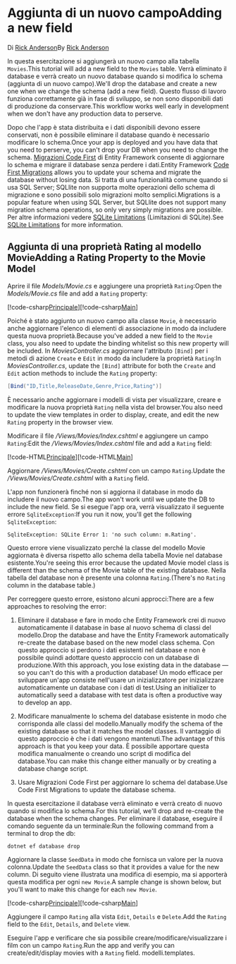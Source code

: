 # <a name="adding-a-new-field"></a><span data-ttu-id="44120-101">Aggiunta di un nuovo campo</span><span class="sxs-lookup"><span data-stu-id="44120-101">Adding a new field</span></span>

<span data-ttu-id="44120-102">Di [Rick Anderson](https://twitter.com/RickAndMSFT)</span><span class="sxs-lookup"><span data-stu-id="44120-102">By [Rick Anderson](https://twitter.com/RickAndMSFT)</span></span>

<span data-ttu-id="44120-103">In questa esercitazione si aggiungerà un nuovo campo alla tabella `Movies`.</span><span class="sxs-lookup"><span data-stu-id="44120-103">This tutorial will add a new field to the `Movies` table.</span></span> <span data-ttu-id="44120-104">Verrà eliminato il database e verrà creato un nuovo database quando si modifica lo schema (aggiunta di un nuovo campo).</span><span class="sxs-lookup"><span data-stu-id="44120-104">We'll drop the database and create a new one when we change the schema (add a new field).</span></span> <span data-ttu-id="44120-105">Questo flusso di lavoro funziona correttamente già in fase di sviluppo, se non sono disponibili dati di produzione da conservare.</span><span class="sxs-lookup"><span data-stu-id="44120-105">This workflow works well early in development when we don't have any production data to perserve.</span></span>

<span data-ttu-id="44120-106">Dopo che l'app è stata distribuita e i dati disponibili devono essere conservati, non è possibile eliminare il database quando è necessario modificare lo schema.</span><span class="sxs-lookup"><span data-stu-id="44120-106">Once your app is deployed and you have data that you need to perserve, you can't drop your DB when you need to change the schema.</span></span> <span data-ttu-id="44120-107">[Migrazioni Code First](https://docs.microsoft.com/ef/core/get-started/aspnetcore/new-db) di Entity Framework consente di aggiornare lo schema e migrare il database senza perdere i dati.</span><span class="sxs-lookup"><span data-stu-id="44120-107">Entity Framework [Code First Migrations](https://docs.microsoft.com/ef/core/get-started/aspnetcore/new-db) allows you to update your schema and migrate the database without losing data.</span></span> <span data-ttu-id="44120-108">Si tratta di una funzionalità comune quando si usa SQL Server; SQLlite non supporta molte operazioni dello schema di migrazione e sono possibili solo migrazioni molto semplici.</span><span class="sxs-lookup"><span data-stu-id="44120-108">Migrations is a popular feature when using SQL Server, but SQLlite does not support many migration schema operations, so only very simply migrations are possible.</span></span> <span data-ttu-id="44120-109">Per altre informazioni vedere [SQLite Limitations](https://docs.microsoft.com/ef/core/providers/sqlite/limitations) (Limitazioni di SQLite).</span><span class="sxs-lookup"><span data-stu-id="44120-109">See [SQLite Limitations](https://docs.microsoft.com/ef/core/providers/sqlite/limitations) for more information.</span></span>

## <a name="adding-a-rating-property-to-the-movie-model"></a><span data-ttu-id="44120-110">Aggiunta di una proprietà Rating al modello Movie</span><span class="sxs-lookup"><span data-stu-id="44120-110">Adding a Rating Property to the Movie Model</span></span>

<span data-ttu-id="44120-111">Aprire il file *Models/Movie.cs* e aggiungere una proprietà `Rating`:</span><span class="sxs-lookup"><span data-stu-id="44120-111">Open the *Models/Movie.cs* file and add a `Rating` property:</span></span>

<span data-ttu-id="44120-112">[!code-csharp[Principale](../../tutorials/first-mvc-app/start-mvc/sample/MvcMovie/Models/MovieDateRating.cs?highlight=11&range=7-18)]</span><span class="sxs-lookup"><span data-stu-id="44120-112">[!code-csharp[Main](../../tutorials/first-mvc-app/start-mvc/sample/MvcMovie/Models/MovieDateRating.cs?highlight=11&range=7-18)]</span></span>

<span data-ttu-id="44120-113">Poiché è stato aggiunto un nuovo campo alla classe `Movie`, è necessario anche aggiornare l'elenco di elementi di associazione in modo da includere questa nuova proprietà.</span><span class="sxs-lookup"><span data-stu-id="44120-113">Because you've added a new field to the `Movie` class, you also need to update the binding whitelist so this new property will be included.</span></span> <span data-ttu-id="44120-114">In *MoviesController.cs* aggiornare l'attributo `[Bind]` per i metodi di azione `Create` e `Edit` in modo da includere la proprietà `Rating`:</span><span class="sxs-lookup"><span data-stu-id="44120-114">In *MoviesController.cs*, update the `[Bind]` attribute for both the `Create` and `Edit` action methods to include the `Rating` property:</span></span>

```csharp
[Bind("ID,Title,ReleaseDate,Genre,Price,Rating")]
   ```

<span data-ttu-id="44120-115">È necessario anche aggiornare i modelli di vista per visualizzare, creare e modificare la nuova proprietà `Rating` nella vista del browser.</span><span class="sxs-lookup"><span data-stu-id="44120-115">You also need to update the view templates in order to display, create, and edit the new `Rating` property in the browser view.</span></span>

<span data-ttu-id="44120-116">Modificare il file */Views/Movies/Index.cshtml* e aggiungere un campo `Rating`:</span><span class="sxs-lookup"><span data-stu-id="44120-116">Edit the */Views/Movies/Index.cshtml* file and add a `Rating` field:</span></span>

<span data-ttu-id="44120-117">[!code-HTML[Principale](../../tutorials/first-mvc-app/start-mvc/sample/MvcMovie/Views/Movies/IndexGenreRating.cshtml?highlight=17,39&range=24-64)]</span><span class="sxs-lookup"><span data-stu-id="44120-117">[!code-HTML[Main](../../tutorials/first-mvc-app/start-mvc/sample/MvcMovie/Views/Movies/IndexGenreRating.cshtml?highlight=17,39&range=24-64)]</span></span>

<span data-ttu-id="44120-118">Aggiornare */Views/Movies/Create.cshtml* con un campo `Rating`.</span><span class="sxs-lookup"><span data-stu-id="44120-118">Update the */Views/Movies/Create.cshtml* with a `Rating` field.</span></span>

<span data-ttu-id="44120-119">L'app non funzionerà finché non si aggiorna il database in modo da includere il nuovo campo.</span><span class="sxs-lookup"><span data-stu-id="44120-119">The app won't work until we update the DB to include the new field.</span></span> <span data-ttu-id="44120-120">Se si esegue l'app ora, verrà visualizzato il seguente errore `SqliteException`:</span><span class="sxs-lookup"><span data-stu-id="44120-120">If you run it now, you'll get the following `SqliteException`:</span></span>

```
SqliteException: SQLite Error 1: 'no such column: m.Rating'.
```

<span data-ttu-id="44120-121">Questo errore viene visualizzato perché la classe del modello Movie aggiornata è diversa rispetto allo schema della tabella Movie nel database esistente.</span><span class="sxs-lookup"><span data-stu-id="44120-121">You're seeing this error because the updated Movie model class is different than the schema of the Movie table of the existing database.</span></span> <span data-ttu-id="44120-122">Nella tabella del database non è presente una colonna `Rating`.</span><span class="sxs-lookup"><span data-stu-id="44120-122">(There's no `Rating` column in the database table.)</span></span>

<span data-ttu-id="44120-123">Per correggere questo errore, esistono alcuni approcci:</span><span class="sxs-lookup"><span data-stu-id="44120-123">There are a few approaches to resolving the error:</span></span>

1. <span data-ttu-id="44120-124">Eliminare il database e fare in modo che Entity Framework crei di nuovo automaticamente il database in base al nuovo schema di classi del modello.</span><span class="sxs-lookup"><span data-stu-id="44120-124">Drop the database and have the Entity Framework automatically re-create the database based on the new model class schema.</span></span> <span data-ttu-id="44120-125">Con questo approccio si perdono i dati esistenti nel database e non è possibile quindi adottare questo approccio con un database di produzione.</span><span class="sxs-lookup"><span data-stu-id="44120-125">With this approach, you lose existing data in the database — so you can't do this with a production database!</span></span> <span data-ttu-id="44120-126">Un modo efficace per sviluppare un'app consiste nell'usare un inizializzatore per inizializzare automaticamente un database con i dati di test.</span><span class="sxs-lookup"><span data-stu-id="44120-126">Using an initializer to automatically seed a database with test data is often a productive way to develop an app.</span></span>

2. <span data-ttu-id="44120-127">Modificare manualmente lo schema del database esistente in modo che corrisponda alle classi del modello.</span><span class="sxs-lookup"><span data-stu-id="44120-127">Manually modify the schema of the existing database so that it matches the model classes.</span></span> <span data-ttu-id="44120-128">Il vantaggio di questo approccio è che i dati vengono mantenuti.</span><span class="sxs-lookup"><span data-stu-id="44120-128">The advantage of this approach is that you keep your data.</span></span> <span data-ttu-id="44120-129">È possibile apportare questa modifica manualmente o creando uno script di modifica del database.</span><span class="sxs-lookup"><span data-stu-id="44120-129">You can make this change either manually or by creating a database change script.</span></span>

3. <span data-ttu-id="44120-130">Usare Migrazioni Code First per aggiornare lo schema del database.</span><span class="sxs-lookup"><span data-stu-id="44120-130">Use Code First Migrations to update the database schema.</span></span>

<span data-ttu-id="44120-131">In questa esercitazione il database verrà eliminato e verrà creato di nuovo quando si modifica lo schema.</span><span class="sxs-lookup"><span data-stu-id="44120-131">For this tutorial, we'll drop and re-create the database when the schema changes.</span></span> <span data-ttu-id="44120-132">Per eliminare il database, eseguire il comando seguente da un terminale:</span><span class="sxs-lookup"><span data-stu-id="44120-132">Run the following command from a terminal to drop the db:</span></span>

`dotnet ef database drop`

<span data-ttu-id="44120-133">Aggiornare la classe `SeedData` in modo che fornisca un valore per la nuova colonna.</span><span class="sxs-lookup"><span data-stu-id="44120-133">Update the `SeedData` class so that it provides a value for the new column.</span></span> <span data-ttu-id="44120-134">Di seguito viene illustrata una modifica di esempio, ma si apporterà questa modifica per ogni `new Movie`.</span><span class="sxs-lookup"><span data-stu-id="44120-134">A sample change is shown below, but you'll want to make this change for each `new Movie`.</span></span>

<span data-ttu-id="44120-135">[!code-csharp[Principale](../../tutorials/first-mvc-app/start-mvc/sample/MvcMovie/Models/SeedDataRating.cs?name=snippet1&highlight=6)]</span><span class="sxs-lookup"><span data-stu-id="44120-135">[!code-csharp[Main](../../tutorials/first-mvc-app/start-mvc/sample/MvcMovie/Models/SeedDataRating.cs?name=snippet1&highlight=6)]</span></span>

<span data-ttu-id="44120-136">Aggiungere il campo `Rating` alla vista `Edit`, `Details` e `Delete`.</span><span class="sxs-lookup"><span data-stu-id="44120-136">Add the `Rating` field to the `Edit`, `Details`, and `Delete` view.</span></span>

<span data-ttu-id="44120-137">Eseguire l'app e verificare che sia possibile creare/modificare/visualizzare i film con un campo `Rating`.</span><span class="sxs-lookup"><span data-stu-id="44120-137">Run the app and verify you can create/edit/display movies with a `Rating` field.</span></span> <span data-ttu-id="44120-138">modelli.</span><span class="sxs-lookup"><span data-stu-id="44120-138">templates.</span></span>

